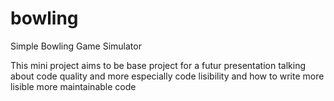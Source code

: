 bowling
=======

Simple Bowling Game Simulator

This mini project aims to be base project for a futur presentation talking about code quality and more especially code lisibility and how to write more lisible more maintainable code
